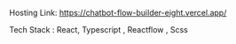 Hosting Link: https://chatbot-flow-builder-eight.vercel.app/

Tech Stack : React, Typescript , Reactflow , Scss
